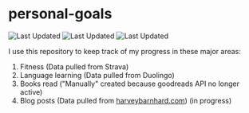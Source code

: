 # personal-goals
![Last Updated](https://img.shields.io/date/1612486025?color=FC4C02&label=Fitness%20Updated&logo=strava)
![Last Updated](https://img.shields.io/date/1612486025?color=7ac70c&label=Language%20Updated&logo=duolingo)
![Last Updated](https://img.shields.io/date/1612486025?color=e9e5cd&label=Books%20Updated&logo=goodreads)

I use this repository to keep track of my progress in these major areas:

1. Fitness (Data pulled from Strava)
2. Language learning (Data pulled from Duolingo)
3. Books read ("Manually" created because goodreads API no longer active)
4. Blog posts (Data pulled from [harveybarnhard.com](https://harveybarnhard.com)) (in progress)
